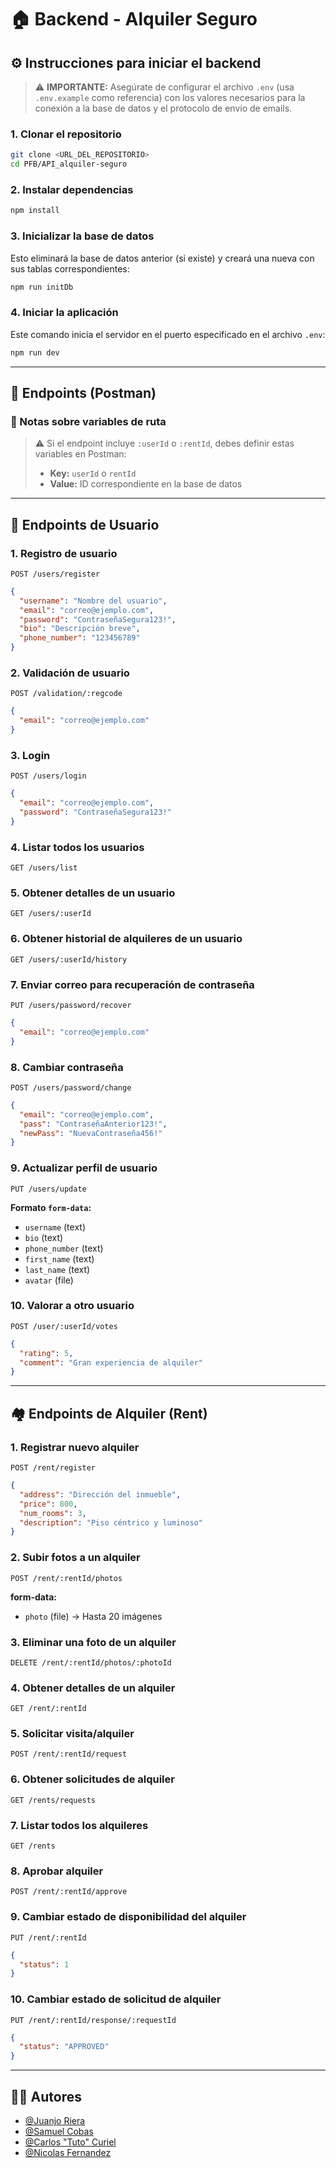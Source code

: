 # 🏠 Backend - Alquiler Seguro

## ⚙️ Instrucciones para iniciar el backend

> ⚠️ **IMPORTANTE:** Asegúrate de configurar el archivo `.env` (usa `.env.example` como referencia) con los valores necesarios para la conexión a la base de datos y el protocolo de envío de emails.

### 1. Clonar el repositorio

```bash
git clone <URL_DEL_REPOSITORIO>
cd PFB/API_alquiler-seguro
```

### 2. Instalar dependencias

```bash
npm install
```

### 3. Inicializar la base de datos

Esto eliminará la base de datos anterior (si existe) y creará una nueva con sus tablas correspondientes:

```bash
npm run initDb
```

### 4. Iniciar la aplicación

Este comando inicia el servidor en el puerto especificado en el archivo `.env`:

```bash
npm run dev
```

---

## 📮 Endpoints (Postman)

### 📌 Notas sobre variables de ruta

> ⚠️ Si el endpoint incluye `:userId` o `:rentId`, debes definir estas variables en Postman:
>
> - **Key:** `userId` o `rentId`
> - **Value:** ID correspondiente en la base de datos

---

## 👤 Endpoints de Usuario

### 1. Registro de usuario

`POST /users/register`

```json
{
  "username": "Nombre del usuario",
  "email": "correo@ejemplo.com",
  "password": "ContraseñaSegura123!",
  "bio": "Descripción breve",
  "phone_number": "123456789"
}
```

### 2. Validación de usuario

`POST /validation/:regcode`

```json
{
  "email": "correo@ejemplo.com"
}
```

### 3. Login

`POST /users/login`

```json
{
  "email": "correo@ejemplo.com",
  "password": "ContraseñaSegura123!"
}
```

### 4. Listar todos los usuarios

`GET /users/list`

### 5. Obtener detalles de un usuario

`GET /users/:userId`

### 6. Obtener historial de alquileres de un usuario

`GET /users/:userId/history`

### 7. Enviar correo para recuperación de contraseña

`PUT /users/password/recover`

```json
{
  "email": "correo@ejemplo.com"
}
```

### 8. Cambiar contraseña

`POST /users/password/change`

```json
{
  "email": "correo@ejemplo.com",
  "pass": "ContraseñaAnterior123!",
  "newPass": "NuevaContraseña456!"
}
```

### 9. Actualizar perfil de usuario

`PUT /users/update`

**Formato `form-data`:**

- `username` (text)
- `bio` (text)
- `phone_number` (text)
- `first_name` (text)
- `last_name` (text)
- `avatar` (file)

### 10. Valorar a otro usuario

`POST /user/:userId/votes`

```json
{
  "rating": 5,
  "comment": "Gran experiencia de alquiler"
}
```

---

## 🏘️ Endpoints de Alquiler (Rent)

### 1. Registrar nuevo alquiler

`POST /rent/register`

```json
{
  "address": "Dirección del inmueble",
  "price": 800,
  "num_rooms": 3,
  "description": "Piso céntrico y luminoso"
}
```

### 2. Subir fotos a un alquiler

`POST /rent/:rentId/photos`

**form-data:**

- `photo` (file) → Hasta 20 imágenes

### 3. Eliminar una foto de un alquiler

`DELETE /rent/:rentId/photos/:photoId`

### 4. Obtener detalles de un alquiler

`GET /rent/:rentId`

### 5. Solicitar visita/alquiler

`POST /rent/:rentId/request`

### 6. Obtener solicitudes de alquiler

`GET /rents/requests`

### 7. Listar todos los alquileres

`GET /rents`

### 8. Aprobar alquiler

`POST /rent/:rentId/approve`

### 9. Cambiar estado de disponibilidad del alquiler

`PUT /rent/:rentId`

```json
{
  "status": 1
}
```

### 10. Cambiar estado de solicitud de alquiler

`PUT /rent/:rentId/response/:requestId`

```json
{
  "status": "APPROVED"
}
```

---

## 👨‍💻 Autores

- [@Juanjo Riera](https://github.com/JuanjoRiera)
- [@Samuel Cobas](https://github.com/vlicus)
- [@Carlos "Tuto" Curiel](https://github.com/AuthorGG)
- [@Nicolas Fernandez](https://github.com/nicofernandezdl7)
